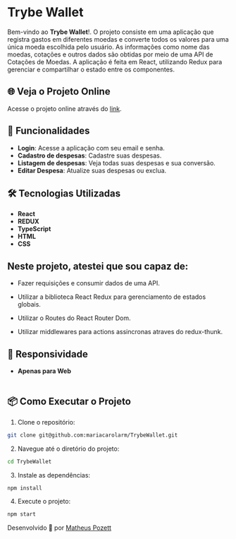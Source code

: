 # Trybe Wallet

Bem-vindo ao **Trybe Wallet**!. O projeto consiste em uma aplicação que registra gastos em diferentes moedas e converte todos os valores para uma única moeda escolhida pelo usuário. As informações como nome das moedas, cotações e outros dados são obtidas por meio de uma API de Cotações de Moedas. A aplicação é feita em React, utilizando Redux para gerenciar e compartilhar o estado entre os componentes.

## 🌐 Veja o Projeto Online

Acesse o projeto online através do [link](https://my-wallet-gilt.vercel.app/).

## 🚀 Funcionalidades

- **Login**: Acesse a aplicação com seu email e senha.
- **Cadastro de despesas**: Cadastre suas despesas.
- **Listagem de despesas**: Veja todas suas despesas e sua conversão.
- **Editar Despesa**: Atualize suas despesas ou exclua.

## 🛠️ Tecnologias Utilizadas

- **React**
- **REDUX**
- **TypeScript**
- **HTML**
- **CSS**

## Neste projeto, atestei que sou capaz de:

- Fazer requisições e consumir dados de uma API.

- Utilizar a biblioteca React Redux para gerenciamento de estados globais.

- Utilizar o Routes do React Router Dom.

- Utilizar middlewares para actions assincronas atraves do redux-thunk.

## 📱 Responsividade

- **Apenas para Web**
  <br><br>

## 📦 Como Executar o Projeto

1. Clone o repositório:

```bash
git clone git@github.com:mariacarolarm/TrybeWallet.git
```

2. Navegue até o diretório do projeto:

```bash
cd TrybeWallet
```

3. Instale as dependências:

```bash
npm install
```

4. Execute o projeto:

```bash
npm start
```

Desenvolvido 💚 por [Matheus Pozett](https://www.linkedin.com/in/matheus-pozett/)
